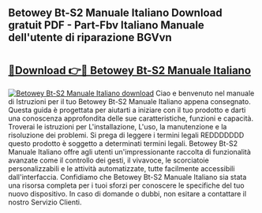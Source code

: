 ## Betowey Bt-S2 Manuale Italiano Download gratuit PDF - Part-Fbv Italiano Manuale dell'utente di riparazione BGVvn

# <h2><a href="http://dfelv12.blite.top/?on=Betowey+Bt-S2+Manuale+Italiano">🔗Download 👉🔴 Betowey Bt-S2 Manuale Italiano</a></h2>

[![Betowey Bt-S2 Manuale Italiano download](https://i.imgur.com/lujVjoI.png)](http://dfelv12.blite.top/?on=Betowey+Bt-S2+Manuale+Italiano)
Ciao e benvenuto nel manuale di Istruzioni per il tuo Betowey Bt-S2 Manuale Italiano appena consegnato. Questa guida è progettata per aiutarti a iniziare con il tuo prodotto e darti una conoscenza approfondita delle sue caratteristiche, funzioni e capacità. Troverai le istruzioni per L'installazione, L'uso, la manutenzione e la risoluzione dei problemi. Si prega di leggere i termini legali REDDDDDDD questo prodotto è soggetto a determinati termini legali. Betowey Bt-S2 Manuale Italiano offre agli utenti un'impressionante raccolta di funzionalità avanzate come il controllo dei gesti, il vivavoce, le scorciatoie personalizzabili e le attività automatizzate, tutte facilmente accessibili dall'interfaccia. Confidiamo che Betowey Bt-S2 Manuale Italiano sia stata una risorsa completa per i tuoi sforzi per conoscere le specifiche del tuo nuovo dispositivo. In caso di domande o dubbi, non esitare a contattare il nostro Servizio Clienti.
